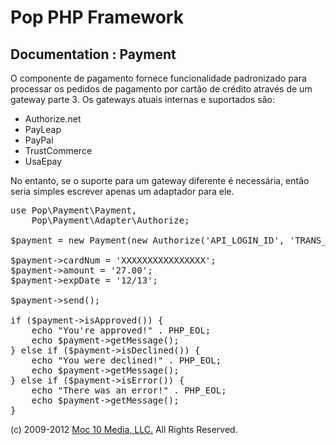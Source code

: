 Pop PHP Framework
=================

Documentation : Payment
-----------------------

O componente de pagamento fornece funcionalidade padronizado para processar os pedidos de pagamento por cartão de crédito através de um gateway parte 3. Os gateways atuais internas e suportados são:

* Authorize.net
* PayLeap
* PayPal
* TrustCommerce
* UsaEpay

No entanto, se o suporte para um gateway diferente é necessária, então seria simples escrever apenas um adaptador para ele.


<pre>
use Pop\Payment\Payment,
    Pop\Payment\Adapter\Authorize;

$payment = new Payment(new Authorize('API_LOGIN_ID', 'TRANS_KEY', Payment::TEST));

$payment->cardNum = 'XXXXXXXXXXXXXXXX';
$payment->amount = '27.00';
$payment->expDate = '12/13';

$payment->send();

if ($payment->isApproved()) {
    echo "You're approved!" . PHP_EOL;
    echo $payment->getMessage();
} else if ($payment->isDeclined()) {
    echo "You were declined!" . PHP_EOL;
    echo $payment->getMessage();
} else if ($payment->isError()) {
    echo "There was an error!" . PHP_EOL;
    echo $payment->getMessage();
}
</pre>

(c) 2009-2012 [Moc 10 Media, LLC.](http://www.moc10media.com) All Rights Reserved.

